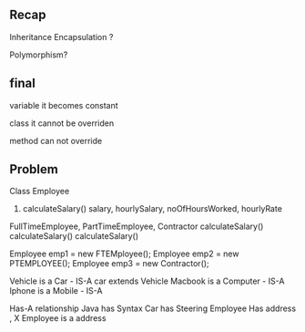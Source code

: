 ## Recap 

Inheritance 
Encapsulation
? 



Polymorphism? 

## final 

variable 
it becomes constant 


class 
it cannot be overriden 

method 
can not override



## Problem 

Class Employee 
1. calculateSalary()
salary, hourlySalary, noOfHoursWorked, hourlyRate


FullTimeEmployee,       PartTimeEmployee,      Contractor
calculateSalary()       calculateSalary()      calculateSalary()

Employee emp1 = new FTEMployee();
Employee emp2 = new PTEMPLOYEE();
Employee emp3 = new Contractor();



Vehicle is a Car     - IS-A   car extends Vehicle 
Macbook is a Computer  - IS-A
Iphone is a Mobile  - IS-A 


Has-A relationship 
Java has Syntax
Car has Steering 
Employee Has address  , X  Employee is a address 











